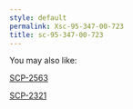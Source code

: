 ```yaml
---
style: default
permalink: Xsc-95-347-00-723
title: sc-95-347-00-723
---
```

You may also like:

[SCP-2563](http://scp-wiki.net/scp-2563)

[SCP-2321](http://scp-wiki.net/scp-2321)
